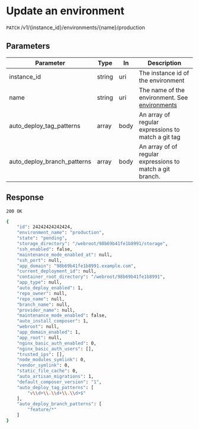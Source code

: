 
# Update an environment

`PATCH` /v1/{instance_id}/environments/{name}/production

## Parameters
Parameter     |  Type | In    | Description     
------------- | ------|------ |------------------
instance_id    |  string | uri  | The instance id of the environment
name          |  string | uri | The name of the environment. See [environments](/docs/api/environments/list-environments)
auto_deploy_tag_patterns | array | body | An array of regular expressions to match a git tag
auto_deploy_branch_patterns | array | body | An array of of regular expressions to match a git branch.

## Response

`200 OK`

```bash
{
    "id": 24242424242424,
    "environment_name": "production",
    "state": "pending",
    "storage_directory": "/webroot/98b69b41fe1b8991/storage",
    "ssh_enabled": false,
    "maintenance_mode_enabled_at": null,
    "ssh_port": null,
    "app_domain": "98b69b41fe1b8991.example.com",
    "current_deployment_id": null,
    "container_root_directory": "/webroot/98b69b41fe1b8991",
    "app_type": null,
    "auto_deploy_enabled": 1,
    "repo_owner": null,
    "repo_name": null,
    "branch_name": null,
    "provider_name": null,
    "maintenance_mode_enabled": false,
    "auto_install_composer": 1,
    "webroot": null,
    "app_domain_enabled": 1,
    "app_root": null,
    "nginx_basic_auth_enabled": 0,
    "nginx_basic_auth_users": [],
    "trusted_ips": [],
    "node_modules_symlink": 0,
    "vendor_symlink": 0,
    "static_file_cache": 0,
    "auto_artisan_migrations": 1,
    "default_composer_version": "1",
    "auto_deploy_tag_patterns": [
        "v\\d+\\.\\d+\\.\\d+$"
    ],
    "auto_deploy_branch_patterns": [
        "feature/*"
    ]
}
```
